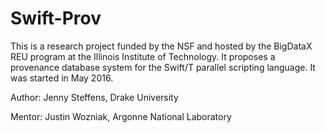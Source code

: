 # Swift-Prov
This is a research project funded by the NSF and hosted by the BigDataX REU program at the Illinois Institute of Technology. It proposes a provenance database system for the Swift/T parallel scripting language. It was started in May 2016. 

Author: Jenny Steffens, Drake University

Mentor: Justin Wozniak, Argonne National Laboratory
